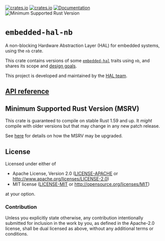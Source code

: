 [![crates.io](https://img.shields.io/crates/d/embedded-hal-nb.svg)](https://crates.io/crates/embedded-hal-nb)
[![crates.io](https://img.shields.io/crates/v/embedded-hal-nb.svg)](https://crates.io/crates/embedded-hal-nb)
[![Documentation](https://docs.rs/embedded-hal-nb/badge.svg)](https://docs.rs/embedded-hal-nb)
![Minimum Supported Rust Version](https://img.shields.io/badge/rustc-1.59+-blue.svg)

# `embedded-hal-nb`

A non-blocking Hardware Abstraction Layer (HAL) for embedded systems, using the `nb` crate.

This crate contains versions of some [`embedded-hal`](https://crates.io/crates/embedded-hal) traits using `nb`, and shares its scope and [design goals](https://docs.rs/embedded-hal/latest/embedded_hal/#design-goals).

This project is developed and maintained by the [HAL team](https://github.com/rust-embedded/wg#the-hal-team).

## [API reference]

[API reference]: https://docs.rs/embedded-hal-nb

## Minimum Supported Rust Version (MSRV)

This crate is guaranteed to compile on stable Rust 1.59 and up. It *might*
compile with older versions but that may change in any new patch release.

See [here](../docs/msrv.md) for details on how the MSRV may be upgraded.

## License

Licensed under either of

- Apache License, Version 2.0 ([LICENSE-APACHE](LICENSE-APACHE) or
  http://www.apache.org/licenses/LICENSE-2.0)
- MIT license ([LICENSE-MIT](LICENSE-MIT) or http://opensource.org/licenses/MIT)

at your option.

### Contribution

Unless you explicitly state otherwise, any contribution intentionally submitted
for inclusion in the work by you, as defined in the Apache-2.0 license, shall be
dual licensed as above, without any additional terms or conditions.
